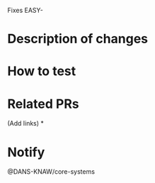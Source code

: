 Fixes EASY-

# Description of changes


# How to test


# Related PRs
(Add links)
*

# Notify
@DANS-KNAW/core-systems
